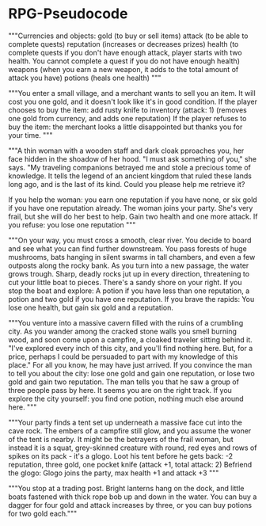 # RPG-Pseudocode

"""Currencies and objects:
gold (to buy or sell items)
attack (to be able to complete quests)
reputation (increases or decreases prizes)
health (to complete quests if you don't have enough attack, player starts with two health. You cannot complete a quest if you do not have enough health)
weapons (when you earn a new weapon, it adds to the total amount of attack you have)
potions (heals one health)
"""

"""You enter a small village, and a merchant wants to sell you an item. It will cost you one gold, and it doesn't look like it's in good condition.
   If the player chooses to buy the item: add rusty knife to inventory (attack: 1) (removes one gold from currency, and adds one reputation)
   If the player refuses to buy the item: the merchant looks a little disappointed but thanks you for your time.
 """
   
"""A thin woman with a wooden staff and dark cloak pproaches you, her face hidden in the shoadow of her hood. "I must ask something of you," she says. "My traveling companions betrayed me and stole a precious tome of knowledge.  It tells the legend of an ancient kingdom that ruled these lands long ago, and is the last of its kind. Could you please help me retrieve it?

  If you help the woman: you earn one reputation if you have none, or six gold if you have one reputation already. The woman joins your party. She's very frail, but she will do her best to help. Gain two health and one more attack.
  If you refuse: you lose one reputation
"""
  
"""On your way, you must cross a smooth, clear river. You decide to board and see what you can find further downstream. You pass forests of huge mushrooms, bats hanging in silent swarms in tall chambers, and even a few outposts along the rocky bank. As you turn into a new passage, the water grows trough. Sharp, deadly rocks jut up in every direction, threatening to cut your little boat to pieces. There's a sandy shore on your right.
  If you stop the boat and explore: A potion if you have less than one reputation, a potion and two gold if you have one reputation.
  If you brave the rapids: You lose one health, but gain six gold and a reputation.

"""You venture into a massive cavern filled with the ruins of a crumbling city. As you wander among the cracked stone walls you smell burning wood, and soon come upon a campfire, a cloaked traveler sitting behind it. "I've explored every inch of this city, and you'll find nothing here. But, for a price, perhaps I could be persuaded to part with my knowledge of this place." For all you know, he may have just arrived.
  If you convince the man to tell you about the city: lose one gold and gain one reputation, or lose two gold and gain two reputation. The man tells you that he saw a group of three people pass by here. It seems you are on the right track.
  If you explore the city yourself: you find one potion, nothing much else around here.
"""

"""Your party finds a tent set up underneath a massive face cut into the cave rock. The embers of a campfire still glow, and you assume the woner of the tent is nearby. It might be the betrayers of the frail woman, but instead it is a squat, grey-skinned creature with round, red eyes and rows of spikes on its pack - it's a glogo.
  Loot his tent before he gets back: -2 reputation, three gold, one pocket knife (attack +1, total attack: 2)
  Befriend the glogo: Glogo joins the party, max health +1 and attack +3
"""

"""You stop at a trading post. Bright lanterns hang on the dock, and little boats fastened with thick rope bob up and down in the water.
  You can buy a dagger for four gold and attack increases by three, or you can buy potions for two gold each."""
  
